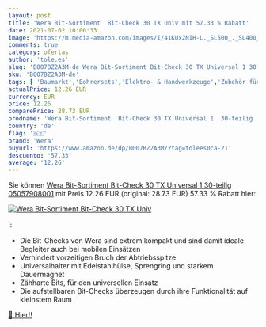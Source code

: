 ```yaml
---
layout: post
title: 'Wera Bit-Sortiment  Bit-Check 30 TX Univ mit 57.33 % Rabatt'
date: 2021-07-02 10:00:33
image: 'https://m.media-amazon.com/images/I/41KUx2NIH-L._SL500_._SL400_.jpg'
comments: true
category: ofertas
author: 'tole.es'
slug: 'B007BZ2A3M-de Wera Bit-Sortiment Bit-Check 30 TX Universal 1 30-teilig...'
sku: 'B007BZ2A3M-de'
tags: [ 'Baumarkt','Bohrersets','Elektro- & Handwerkzeuge','Zubehör für Elektrowerkzeuge','wera', ]
actualPrice: 12.26 EUR
currency: EUR
price: 12.26
comparePrice: 28.73 EUR
prodname: 'Wera Bit-Sortiment  Bit-Check 30 TX Universal 1  30-teilig  05057908001'
country: 'de'
flag: '🇩🇪'
brand: 'Wera'
buyurl: 'https://www.amazon.de/dp/B007BZ2A3M/?tag=tolees0ca-21'
descuento: '57.33'
average: '12.26'
---
```


Sie können [Wera Bit-Sortiment  Bit-Check 30 TX Universal 1  30-teilig  05057908001](https://www.amazon.de/dp/B007BZ2A3M/?tag=tolees0ca-21) mit Preis 12.26 EUR (original: 28.73 EUR) 57.33 % Rabatt hier:

[![Wera Bit-Sortiment  Bit-Check 30 TX Univ](https://m.media-amazon.com/images/I/41KUx2NIH-L._SL500_._SL400_.jpg)](https://www.amazon.de/dp/B007BZ2A3M/?tag=tolees0ca-21)

ℹ️:

- Die Bit-Checks von Wera sind extrem kompakt und sind damit ideale Begleiter auch bei mobilen Einsätzen
- Verhindert vorzeitigen Bruch der Abtriebsspitze
- Universalhalter mit Edelstahlhülse, Sprengring und starkem Dauermagnet
- Zähharte Bits, für den universellen Einsatz
- Die aufstellbaren Bit-Checks überzeugen durch ihre Funktionalität auf kleinstem Raum

[🛒 Hier!!](https://www.amazon.de/dp/B007BZ2A3M/?tag=tolees0ca-21)
